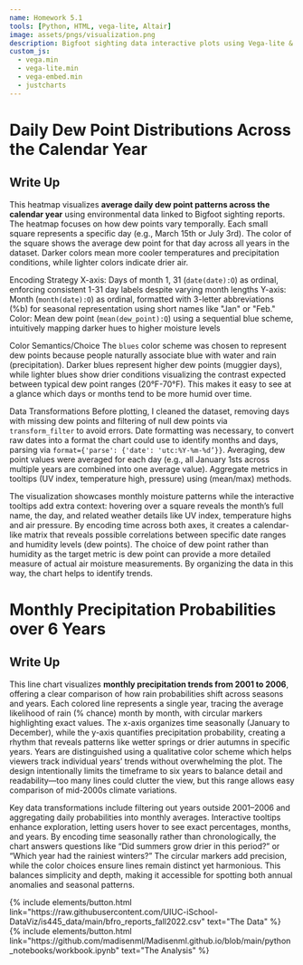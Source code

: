 ```yaml
---
name: Homework 5.1
tools: [Python, HTML, vega-lite, Altair]
image: assets/pngs/visualization.png
description: Bigfoot sighting data interactive plots using Vega-lite & Altair
custom_js:
  - vega.min
  - vega-lite.min
  - vega-embed.min
  - justcharts
---
```



# Daily Dew Point Distributions Across the Calendar Year

<vegachart schema-url="{{ site.baseurl }}/assets/json/heatmap.json" style="width: 100%"></vegachart>

## Write Up
This heatmap visualizes **average daily dew point patterns across the calendar year** using environmental data linked to Bigfoot sighting reports. The heatmap focuses on how dew points vary temporally. Each small square represents a specific day (e.g., March 15th or July 3rd). The color of the square shows the average dew point for that day across all years in the dataset. Darker colors mean more cooler temperatures and precipitation conditions, while lighter colors indicate drier air. 

Encoding Strategy
X-axis: Days of month 1, 31 (`date(date):O`) as ordinal, enforcing consistent 1-31 day labels despite varying month lengths
Y-axis: Month (`month(date):O`) as ordinal, formatted with 3-letter abbreviations (%b) for seasonal representation using short names like "Jan" or "Feb." 
Color: Mean dew point (`mean(dew_point):Q`) using a sequential blue scheme, intuitively mapping darker hues to higher moisture levels  


Color Semantics/Choice
The `blues` color scheme was chosen to represent dew points because people naturally associate blue with water and rain (precipitation). Darker blues represent higher dew points (muggier days), while lighter blues show drier conditions visualizing the contrast expected between typical dew point ranges (20°F-70°F). This makes it easy to see at a glance which days or months tend to be more humid over time.

Data Transformations
Before plotting, I cleaned the dataset, removing days with missing dew points and filtering of null dew points via `transform_filter` to avoid errors.  Date formatting was necessary, to convert raw dates into a format the chart could use to identify months and days, parsing via `format={'parse': {'date': 'utc:%Y-%m-%d’}}`.  Averaging, dew point values were averaged for each day (e.g., all January 1sts across multiple years are combined into one average value). Aggregate metrics in tooltips (UV index, temperature high, pressure) using (mean/max) methods.

The visualization showcases monthly moisture patterns while the interactive tooltips add extra context: hovering over a square reveals the month’s full name, the day, and related weather details like UV index, temperature highs and air pressure. By encoding time across both axes, it creates a calendar-like matrix that reveals possible correlations between specific date ranges and humidity levels (dew points). The choice of dew point rather than humidity as the target metric is dew point can provide a more detailed measure of actual air moisture measurements. By organizing the data in this way, the chart helps to identify trends.

# Monthly Precipitation Probabilities over 6 Years

<vegachart schema-url="{{ site.baseurl }}/assets/json/line.json" style="width: 100%"></vegachart>

## Write Up

This line chart visualizes **monthly precipitation trends from 2001 to 2006**, offering a clear comparison of how rain probabilities shift across seasons and years. Each colored line represents a single year, tracing the average likelihood of rain (% chance) month by month, with circular markers highlighting exact values. The x-axis organizes time seasonally (January to December), while the y-axis quantifies precipitation probability, creating a rhythm that reveals patterns like wetter springs or drier autumns in specific years. Years are distinguished using a qualitative color scheme which helps viewers track individual years’ trends without overwhelming the plot. The design intentionally limits the timeframe to six years to balance detail and readability—too many lines could clutter the view, but this range allows easy comparison of mid-2000s climate variations.  

Key data transformations include filtering out years outside 2001–2006 and aggregating daily probabilities into monthly averages. Interactive tooltips enhance exploration, letting users hover to see exact percentages, months, and years. By encoding time seasonally rather than chronologically, the chart answers questions like “Did summers grow drier in this period?” or “Which year had the rainiest winters?” The circular markers add precision, while the color choices ensure lines remain distinct yet harmonious. This balances simplicity and depth, making it accessible for spotting both annual anomalies and seasonal patterns.

<!-- these are written in a combo of html and liquid --> 

<div class="left">
{% include elements/button.html link="https://raw.githubusercontent.com/UIUC-iSchool-DataViz/is445_data/main/bfro_reports_fall2022.csv" text="The Data" %}
</div>

<div class="right">
{% include elements/button.html link="https://github.com/madisenml/Madisenml.github.io/blob/main/python_notebooks/workbook.ipynb" text="The Analysis" %}
</div>

